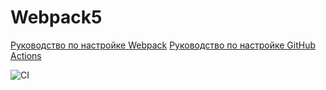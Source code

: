 # Webpack5

[Руководство по настройке Webpack](https://webpack.js.org/guides/)
[Руководство по настройке GitHub Actions](https://docs.github.com/en/actions/quickstart)

![CI](https://github.com/ВАШ_GITHUB_ЛОГИН/my-env-repo/actions/workflows/web.yml/badge.svg)